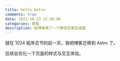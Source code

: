```yaml
---
title: Hello Astro
comments: true
date: 2023-10-23 12:30:00
categories: 随笔
description: 给博客换了一个静态页面生成器
---
```


就在 1024 程序员节的前一天，我把博客迁移到 Astro 了。

后续会优化一下页面的样式与交互体验。
